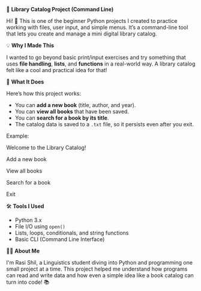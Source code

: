 🧠 **Library Catalog Project (Command Line)**

Hi! 👋 This is one of the beginner Python projects I created to practice working with files, user input, and simple menus. It’s a command-line tool that lets you create and manage a mini digital library catalog.

💡 **Why I Made This**

I wanted to go beyond basic print/input exercises and try something that uses **file handling**, **lists**, and **functions** in a real-world way. A library catalog felt like a cool and practical idea for that!

🚀 **What It Does**  

Here’s how this project works:

- You can **add a new book** (title, author, and year).
- You can **view all books** that have been saved.
- You can **search for a book by its title**.
- The catalog data is saved to a `.txt` file, so it persists even after you exit.

Example:

Welcome to the Library Catalog!

Add a new book

View all books

Search for a book

Exit

🛠️ **Tools I Used**

- Python 3.x  
- File I/O using `open()`  
- Lists, loops, conditionals, and string functions  
- Basic CLI (Command Line Interface)

🙋‍♀️ **About Me**

I'm Rasi Shil, a Linguistics student diving into Python and programming one small project at a time. This project helped me understand how programs can read and write data and how even a simple idea like a book catalog can turn into code! 📚
